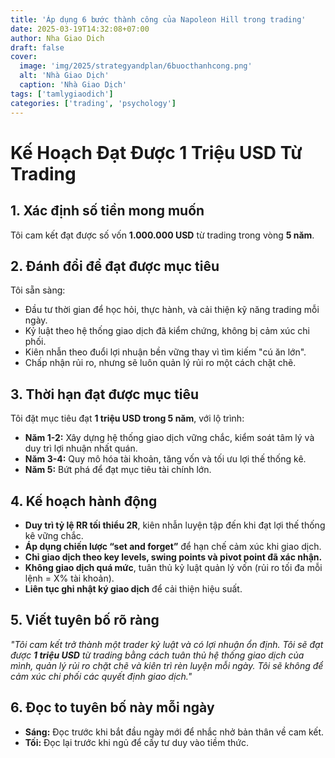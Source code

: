 ```yaml
---
title: 'Áp dụng 6 bước thành công của Napoleon Hill trong trading'
date: 2025-03-19T14:32:08+07:00
author: Nha Giao Dich
draft: false
cover:
  image: 'img/2025/strategyandplan/6buocthanhcong.png'
  alt: 'Nhà Giao Dịch'
  caption: 'Nhà Giao Dịch'
tags: ['tamlygiaodich']
categories: ['trading', 'psychology']
---
```


# Kế Hoạch Đạt Được 1 Triệu USD Từ Trading

## 1. Xác định số tiền mong muốn

Tôi cam kết đạt được số vốn **1.000.000 USD** từ trading trong vòng **5 năm**.

## 2. Đánh đổi để đạt được mục tiêu

Tôi sẵn sàng:

- Đầu tư thời gian để học hỏi, thực hành, và cải thiện kỹ năng trading mỗi ngày.
- Kỷ luật theo hệ thống giao dịch đã kiểm chứng, không bị cảm xúc chi phối.
- Kiên nhẫn theo đuổi lợi nhuận bền vững thay vì tìm kiếm "cú ăn lớn".
- Chấp nhận rủi ro, nhưng sẽ luôn quản lý rủi ro một cách chặt chẽ.

## 3. Thời hạn đạt được mục tiêu

Tôi đặt mục tiêu đạt **1 triệu USD trong 5 năm**, với lộ trình:

- **Năm 1-2:** Xây dựng hệ thống giao dịch vững chắc, kiểm soát tâm lý và duy trì lợi nhuận nhất quán.
- **Năm 3-4:** Quy mô hóa tài khoản, tăng vốn và tối ưu lợi thế thống kê.
- **Năm 5:** Bứt phá để đạt mục tiêu tài chính lớn.

## 4. Kế hoạch hành động

- **Duy trì tỷ lệ RR tối thiểu 2R**, kiên nhẫn luyện tập đến khi đạt lợi thế thống kê vững chắc.
- **Áp dụng chiến lược “set and forget”** để hạn chế cảm xúc khi giao dịch.
- **Chỉ giao dịch theo key levels, swing points và pivot point đã xác nhận.**
- **Không giao dịch quá mức**, tuân thủ kỷ luật quản lý vốn (rủi ro tối đa mỗi lệnh = X% tài khoản).
- **Liên tục ghi nhật ký giao dịch** để cải thiện hiệu suất.

## 5. Viết tuyên bố rõ ràng

_"Tôi cam kết trở thành một trader kỷ luật và có lợi nhuận ổn định. Tôi sẽ đạt được **1 triệu USD** từ trading bằng cách tuân thủ hệ thống giao dịch của mình, quản lý rủi ro chặt chẽ và kiên trì rèn luyện mỗi ngày. Tôi sẽ không để cảm xúc chi phối các quyết định giao dịch."_

## 6. Đọc to tuyên bố này mỗi ngày

- **Sáng:** Đọc trước khi bắt đầu ngày mới để nhắc nhở bản thân về cam kết.
- **Tối:** Đọc lại trước khi ngủ để cấy tư duy vào tiềm thức.
